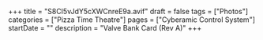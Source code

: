 +++
title = "S8CI5vJdY5cXWCnreE9a.avif"
draft = false
tags = ["Photos"]
categories = ["Pizza Time Theatre"]
pages = ["Cyberamic Control System"]
startDate = ""
description = "Valve Bank Card (Rev A)"
+++
